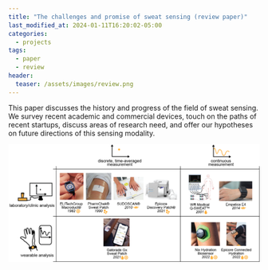 ```yaml
---
title: "The challenges and promise of sweat sensing (review paper)"
last_modified_at: 2024-01-11T16:20:02-05:00
categories:
  - projects
tags:
  - paper
  - review
header:
  teaser: /assets/images/review.png
---
```


This paper discusses the history and progress of the field of sweat sensing. We survey recent academic and commercial devices, touch on the paths of recent startups, discuss areas of research need, and offer our hypotheses on future directions of this sensing modality.

![image](/assets/images/review.png)